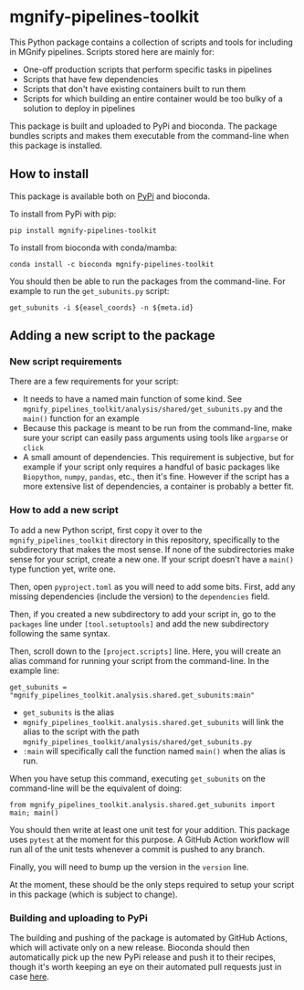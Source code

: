 # mgnify-pipelines-toolkit

This Python package contains a collection of scripts and tools for including in MGnify pipelines. Scripts stored here are mainly for:

- One-off production scripts that perform specific tasks in pipelines
- Scripts that have few dependencies
- Scripts that don't have existing containers built to run them
- Scripts for which building an entire container would be too bulky of a solution to deploy in pipelines

This package is built and uploaded to PyPi and bioconda. The package bundles scripts and makes them executable from the command-line when this package is installed.

## How to install

This package is available both on [PyPi](https://pypi.org/project/mgnify-pipelines-toolkit/) and bioconda.

To install from PyPi with pip:

`pip install mgnify-pipelines-toolkit`

To install from bioconda with conda/mamba:

`conda install -c bioconda mgnify-pipelines-toolkit`

You should then be able to run the packages from the command-line. For example to run the `get_subunits.py` script:

`get_subunits -i ${easel_coords} -n ${meta.id}`

## Adding a new script to the package

### New script requirements

There are a few requirements for your script:
- It needs to have a named main function of some kind. See `mgnify_pipelines_toolkit/analysis/shared/get_subunits.py` and the `main()` function for an example
- Because this package is meant to be run from the command-line, make sure your script can easily pass arguments using tools like `argparse` or `click`
- A small amount of dependencies. This requirement is subjective, but for example if your script only requires a handful of basic packages like `Biopython`, `numpy`, `pandas`, etc., then it's fine. However if the script has a more extensive list of dependencies, a container is probably a better fit.

### How to add a new script

To add a new Python script, first copy it over to the `mgnify_pipelines_toolkit` directory in this repository, specifically to the subdirectory that makes the most sense. If none of the subdirectories make sense for your script, create a new one. If your script doesn't have a `main()` type function yet, write one. 

Then, open `pyproject.toml` as you will need to add some bits. First, add any missing dependencies (include the version) to the `dependencies` field.

Then, if you created a new subdirectory to add your script in, go to the `packages` line under `[tool.setuptools]` and add the new subdirectory following the same syntax.

Then, scroll down to the `[project.scripts]` line. Here, you will create an alias command for running your script from the command-line. In the example line:

`get_subunits = "mgnify_pipelines_toolkit.analysis.shared.get_subunits:main"`

- `get_subunits` is the alias
- `mgnify_pipelines_toolkit.analysis.shared.get_subunits` will link the alias to the script with the path `mgnify_pipelines_toolkit/analysis/shared/get_subunits.py`
- `:main` will specifically call the function named `main()` when the alias is run. 

When you have setup this command, executing `get_subunits` on the command-line will be the equivalent of doing:

`from mgnify_pipelines_toolkit.analysis.shared.get_subunits import main; main()`

You should then write at least one unit test for your addition. This package uses `pytest` at the moment for this purpose. A GitHub Action workflow will run all of the unit tests whenever a commit is pushed to any branch.

Finally, you will need to bump up the version in the `version` line.

At the moment, these should be the only steps required to setup your script in this package (which is subject to change).

### Building and uploading to PyPi
The building and pushing of the package is automated by GitHub Actions, which will activate only on a new release. Bioconda should then automatically pick up the new PyPi release and push it to their recipes, though it's worth keeping an eye on their automated pull requests just in case [here](https://github.com/bioconda/bioconda-recipes/pulls).